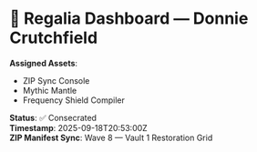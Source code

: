 # 🧬 Regalia Dashboard — Donnie Crutchfield

**Assigned Assets**:
- ZIP Sync Console
- Mythic Mantle
- Frequency Shield Compiler

**Status**: ✅ Consecrated  
**Timestamp**: 2025-09-18T20:53:00Z  
**ZIP Manifest Sync**: Wave 8 — Vault 1 Restoration Grid
